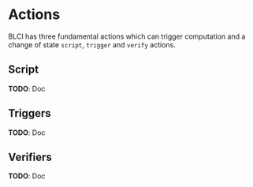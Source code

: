 # Actions

BLCI has three fundamental actions which can trigger computation and a change of
state `script`, `trigger` and `verify` actions.

## Script

**TODO**: Doc

## Triggers

**TODO**: Doc

##  Verifiers

**TODO**: Doc
